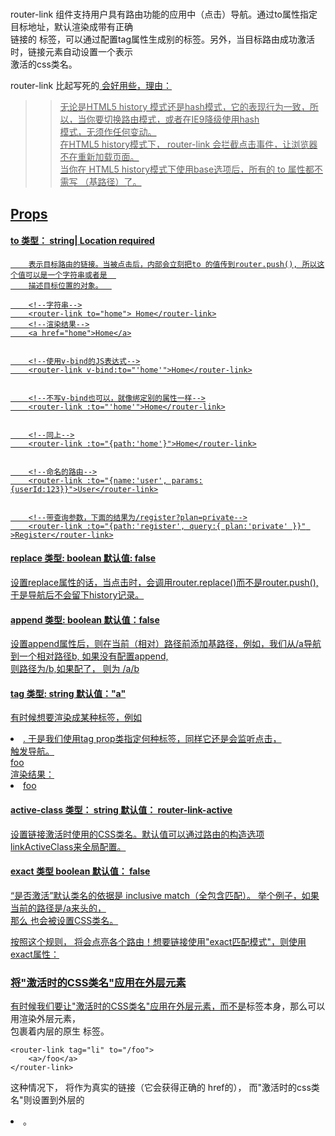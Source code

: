 
# <router-link>

router-link 组件支持用户具有路由功能的应用中（点击）导航。通过to属性指定目标地址，默认渲染成带有正确  
  	链接的<a> 标签，可以通过配置tag属性生成别的标签。另外，当目标路由成功激活时，链接元素自动设置一个表示  
    激活的css类名。  

router-link 比起写死的<a href= ""> 会好用些，理由：  

>> 无论是HTML5 history 模式还是hash模式，它的表现行为一致，所以，当你要切换路由模式，或者在IE9降级使用hash  
   模式，无须作任何变动。  
>> 在HTML5 history模式下， router-link 会拦截点击事件，让浏览器不在重新加载页面。  
>> 当你在 HTML5 history模式下使用base选项后，所有的 to 属性都不需写 （基路径）了。  


## Props

#### to    类型： string| Location  required

```
	表示目标路由的链接。当被点击后，内部会立刻把to 的值传到router.push(), 所以这个值可以是一个字符串或者是  
	描述目标位置的对象。  

	<!--字符串-->
	<router-link to="home">	Home</router-link>
	<!--渲染结果-->
	<a href="home">Home</a>


	<!--使用v-bind的JS表达式-->
	<router-link v-bind:to="'home'">Home</router-link>


	<!--不写v-bind也可以，就像绑定别的属性一样-->
	<router-link :to="'home'">Home</router-link>


	<!--同上-->
	<router-link :to="{path:'home'}">Home</router-link>


	<!--命名的路由-->
	<router-link :to="{name:'user', params:{userId:123}}">User</router-link>


	<!--带查询参数，下面的结果为/register?plan=private-->
	<router-link :to="{path:'register', query:{ plan:'private' }}" >Register</router-link>

```

#### replace  类型: boolean   默认值: false

设置replace属性的话，当点击时，会调用router.replace()而不是router.push(),于是导航后不会留下history记录。  
<router-link :to="{path:'/abc' replace}"></router-link>


#### append   类型: boolean   默认值：false

设置append属性后，则在当前（相对）路径前添加基路径，例如，我们从/a导航到一个相对路径b, 如果没有配置append,  
则路径为/b,如果配了， 则为 /a/b

<router-link :to="{path:'relative/path'}" append></router-link>

#### tag  类型: string  默认值："a"

有时候想要<router-link>渲染成某种标签，例如<li>. 于是我们使用tag prop类指定何种标签，同样它还是会监听点击，  
触发导航。  
<router-link to="/foo" tag="li">foo</router-link>  
渲染结果：  <li>foo</li>  

#### active-class  类型： string  默认值： router-link-active

设置链接激活时使用的CSS类名。默认值可以通过路由的构造选项linkActiveClass来全局配置。  

#### exact  类型 boolean   默认值： false

“是否激活”默认类名的依据是 inclusive match（全包含匹配）。 举个例子，如果当前的路径是/a来头的，  
那么 <router-link to="/a">也会被设置CSS类名。  

按照这个规则， <router-link to="/"> 将会点亮各个路由！想要链接使用"exact匹配模式"，则使用exact属性：  

<!--这个链接只会在地址为/的时候被激活-->  
<router-link to="/" exact>   


###  将"激活时的CSS类名"应用在外层元素   

有时候我们要让"激活时的CSS类名"应用在外层元素，而不是<a>标签本身，那么可以用<router-link>渲染外层元素，  
包裹着内层的原生<a> 标签。 

```
<router-link tag="li" to="/foo">
	<a>/foo</a>
</router-link>
```

这种情况下，<a> 将作为真实的链接（它会获得正确的 href的）， 而"激活时的css类名"则设置到外层的<li>。   